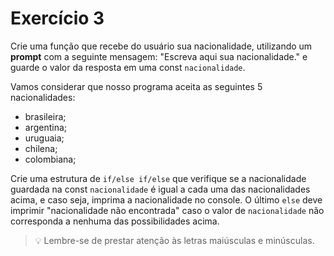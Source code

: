 # Exercício 3

Crie uma função que recebe do usuário sua nacionalidade, utilizando um **prompt** com a seguinte mensagem: "Escreva aqui sua nacionalidade." e guarde o valor da resposta em uma const `nacionalidade`.

Vamos considerar que nosso programa aceita as seguintes 5 nacionalidades:
- brasileira;
- argentina;
- uruguaia;
- chilena;
- colombiana;

Crie uma estrutura de `if/else if/else` que verifique se a nacionalidade guardada na const `nacionalidade` é igual a cada uma das nacionalidades acima, e caso seja, imprima a nacionalidade no console. O último `else` deve imprimir "nacionalidade não encontrada" caso o valor de `nacionalidade` não corresponda a nenhuma das possibilidades acima.

> 💡 Lembre-se de prestar atenção às letras maiúsculas e minúsculas. 